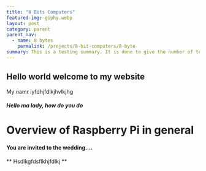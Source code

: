 ```yaml
---
title: "8 Bits Computers"
featured-img: giphy.webp
layout: post
category: parent
parent_nav:
  - name: 8 bytes
    permalink: /projects/8-bit-computers/8-byte
summary: This is a testing summary. It is done to give the number of text showing on the cards.
---
```


## Hello world welcome to my website

My namr iyfdhjfdlkjhvlkjhg

##### Hello ma lady, how do you do

# Overview of Raspberry Pi in general

#### You are invited to the wedding....

** Hsdlkgfdsflkhjfdlkj **